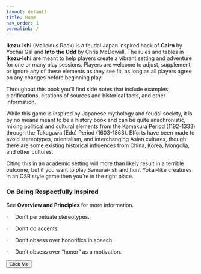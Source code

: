 ```yaml
---
layout: default
title: Home
nav_order: 1
permalink: /
---
```


**Ikezu-Ishi** (Malicious Rock) is a feudal Japan inspired hack of **Cairn** by Yochai Gal and **Into the Odd** by Chris McDowall. The rules and tables in **Ikezu-Ishi** are meant to help players create a vibrant setting and adventure for one or many play sessions. Players are welcome to adjust, supplement, or ignore any of these elements as they see fit, as long as all players agree on any changes before beginning play.

Throughout this book you’ll find side notes that include examples, clarifications, citations of sources and historical facts, and other information.

While this game is inspired by Japanese mythology and feudal society, it is by no means meant to be a history book and can be quite anachronistic, mixing political and cultural elements from the Kamakura Period (1192-1333) through the Tokugawa (Edo) Period (1603-1868). Efforts have been made to avoid stereotypes, orientalism, and interchanging Asian cultures, though there are some existing historical influences from China, Korea, Mongolia, and other cultures.

Citing this in an academic setting will more than likely result in a terrible outcome, but if you want to play Samurai-ish and hunt Yokai-like creatures in an OSR style game then you’re in the right place.

### On Being Respectfully Inspired

See **Overview and Principles** for more information.

·     Don’t perpetuate stereotypes.

·     Don’t do accents.

·     Don’t obsess over honorifics in speech.

·     Don’t obsess over “honor” as a motivation.


<button onclick="document.getElementById('demo').innerHTML = getRndInteger(1,7)">Click Me</button>
​
<p id="demo"></p>
​
<script>
function getRndInteger(min, max) {
  return Math.floor(Math.random() * (max - min)) + min;
}
</script>